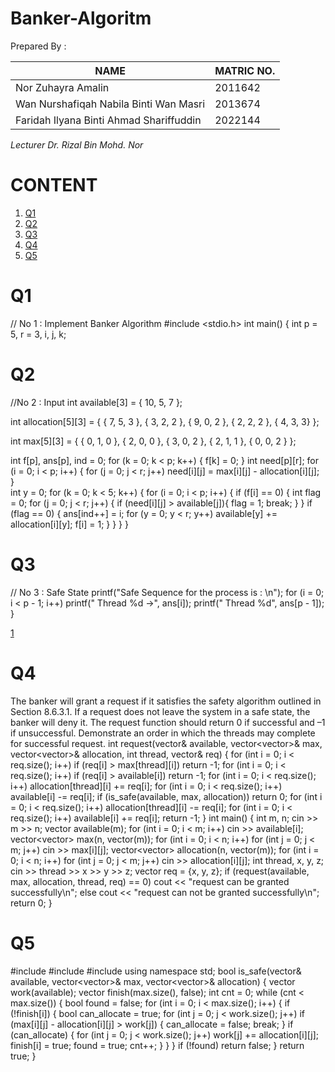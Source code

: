 # Banker-Algoritm
Prepared By : 

| NAME  | MATRIC NO. |
| ------------- | ------------- |
| Nor Zuhayra Amalin   | 2011642  |
| Wan Nurshafiqah Nabila Binti Wan Masri   | 2013674  |
| Faridah Ilyana Binti Ahmad Shariffuddin  | 2022144  |

*Lecturer Dr. Rizal Bin Mohd. Nor*


# CONTENT
1. [Q1](https://github.com/ilyana-8/Banker-Algorithm/blob/main/README.md#Q1)
2. [Q2](https://github.com/ilyana-8/Banker-Algorithm/blob/main/README.md#Q2)
3. [Q3](https://github.com/ilyana-8/Banker-Algorithm/blob/main/README.md#Q3)
4. [Q4](https://github.com/ilyana-8/Banker-Algorithm/blob/main/README.md#Q4)
5. [Q5](https://github.com/ilyana-8/Banker-Algorithm/blob/main/README.md#Q5)


# Q1
// No 1 : Implement Banker Algorithm
#include <stdio.h>
int main()
{
int p = 5, r = 3, i, j, k;


# Q2
//No 2 : Input
int available[3] = { 10, 5, 7 };

int allocation[5][3] = { { 7, 5, 3 },
                         { 3, 2, 2 },
                         { 9, 0, 2 },
                         { 2, 2, 2 },
                         { 4, 3, 3} };
                         
int max[5][3] = { { 0, 1, 0 },
                { 2, 0, 0 },
                { 3, 0, 2 },
                { 2, 1, 1 },
                { 0, 0, 2 } };
                
int f[p], ans[p], ind = 0;
for (k = 0; k < p; k++) {
     f[k] = 0;
    }
int need[p][r];
for (i = 0; i < p; i++) {
     for (j = 0; j < r; j++) 
	 need[i][j] = max[i][j] - allocation[i][j];
    }  
int y = 0;
for (k = 0; k < 5; k++) {
     for (i = 0; i < p; i++) {
     if (f[i] == 0) {
     int flag = 0;
         for (j = 0; j < r; j++) {
             if (need[i][j] > available[j]){ flag = 1; 
			 break;
                 } 
            }
			if (flag == 0) { ans[ind++] = i;
                for (y = 0; y < r; y++) 
                     available[y] += allocation[i][y];
                     f[i] = 1;
                } 
        }
        }
    }
    
    
# Q3
// No 3 : Safe State
printf("Safe Sequence for the process is : \n");
for (i = 0; i < p - 1; i++) 
	printf(" Thread %d ->", ans[i]); 
	printf(" Thread %d", ans[p - 1]);
}

[1](https://github.com/ilyana-8/Banker-Algorithm/blob/main/Img1.png)


# Q4
The banker will grant a request if it satisfies the safety algorithm outlined in Section 8.6.3.1. If a request does not leave the system in a safe state, the banker will deny it. The request function should return 0 if successful and –1 if unsuccessful. Demonstrate an order in which the threads may complete for successful request.  int request(vector<int>& available, vector<vector<int>>& max, vector<vector<int>>& allocation, int thread, vector<int>& req) {
for (int i = 0; i < req.size(); i++)
if (req[i] > max[thread][i])
return -1;
for (int i = 0; i < req.size(); i++)
if (req[i] > available[i])
return -1;
for (int i = 0; i < req.size(); i++) allocation[thread][i] += req[i];
for (int i = 0; i < req.size(); i++) available[i] -= req[i];
if (is_safe(available, max, allocation))
return 0;
for (int i = 0; i < req.size(); i++) allocation[thread][i] -= req[i];
for (int i = 0; i < req.size(); i++) available[i] += req[i];
return -1;
}
int main() {
int m, n; cin >> m >> n; vector<int> available(m);
for (int i = 0; i < m; i++) cin >> available[i]; vector<vector<int>> max(n, vector<int>(m));
for (int i = 0; i < n; i++)
for (int j = 0; j < m; j++) cin >> max[i][j]; vector<vector<int>> allocation(n, vector<int>(m));
for (int i = 0; i < n; i++)
for (int j = 0; j < m; j++) cin >> allocation[i][j];
int thread, x, y, z; cin >> thread >> x >> y >> z; vector<int> req = {x, y, z};
if (request(available, max, allocation, thread, req) == 0) cout << "request can be granted successfully\n"; else
cout << "request can not be granted successfully\n";
return 0;
}


# Q5
#include <iostream>
#include <vector>
#include <algorithm>
using namespace std;
bool is_safe(vector<int>& available, vector<vector<int>>& max, vector<vector<int>>& allocation) { vector<int> work(available); vector<bool> finish(max.size(), false);
int cnt = 0; while (cnt < max.size()) { bool found = false;
for (int i = 0; i < max.size(); i++) {
if (!finish[i]) { bool can_allocate = true;
for (int j = 0; j < work.size(); j++)
if (max[i][j] - allocation[i][j] > work[j]) { can_allocate = false; break;
}
if (can_allocate) {
for (int j = 0; j < work.size(); j++) work[j] += allocation[i][j]; finish[i] = true;
found = true; cnt++;
}
}
}
if (!found)
return false;
}
return true;
}
